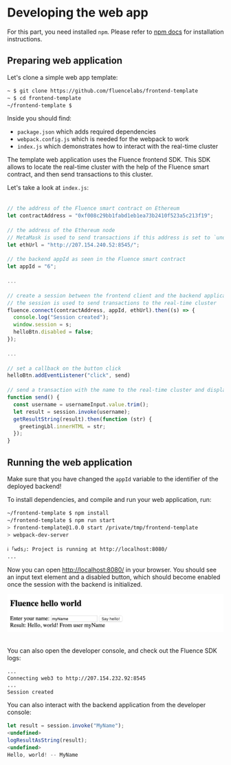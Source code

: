 # Developing the web app

For this part, you need installed `npm`. Please refer to [npm docs](https://www.npmjs.com/get-npm) for installation instructions.

## Preparing web application

Let's clone a simple web app template:
```bash
~ $ git clone https://github.com/fluencelabs/frontend-template
~ $ cd frontend-template
~/frontend-template $ 
```

Inside you should find:
- `package.json` which adds required dependencies
- `webpack.config.js` which is needed for the webpack to work
- `index.js` which demonstrates how to interact with the real-time cluster

The template web application uses the Fluence frontend SDK. This SDK allows to locate the real-time cluster with the help of the Fluence smart contract, and then send transactions to this cluster.

Let's take a look at `index.js`:
```javascript

// the address of the Fluence smart contract on Ethereum
let contractAddress = "0xf008c29bb1fabd1eb1ea73b2410f523a5c213f19";

// the address of the Ethereum node
// MetaMask is used to send transactions if this address is set to `undefined`, 
let ethUrl = "http://207.154.240.52:8545/";

// the backend appId as seen in the Fluence smart contract
let appId = "6";

...

// create a session between the frontend client and the backend application
// the session is used to send transactions to the real-time cluster
fluence.connect(contractAddress, appId, ethUrl).then((s) => {
  console.log("Session created");
  window.session = s;
  helloBtn.disabled = false;
});

...

// set a callback on the button click
helloBtn.addEventListener("click", send)

// send a transaction with the name to the real-time cluster and display the response
function send() {
  const username = usernameInput.value.trim();
  let result = session.invoke(username);
  getResultString(result).then(function (str) {
    greetingLbl.innerHTML = str;
  });
}
```

## Running the web application

Make sure that you have changed the `appId` variable to the identifier of the deployed backend! 

To install dependencies, and compile and run your web application, run:

```bash
~/frontend-template $ npm install
~/frontend-template $ npm run start
> frontend-template@1.0.0 start /private/tmp/frontend-template
> webpack-dev-server

ℹ ｢wds｣: Project is running at http://localhost:8080/
...
```

Now you can open [http://localhost:8080/](http://localhost:8080/) in your browser. You should see an input text element and a disabled button, which should become enabled once the session with the backend is initialized.

<div style="text-align:center">
<kbd>
<img src="../images/helloworld.png" width="610px"/>
</kbd>
<br><br>
</div>

You can also open the developer console, and check out the Fluence SDK logs:
```
...
Connecting web3 to http://207.154.232.92:8545
...
Session created
```

You can also interact with the backend application from the developer console:

```javascript
let result = session.invoke("MyName");
<undefined>
logResultAsString(result);
<undefined>
Hello, world! -- MyName
```

